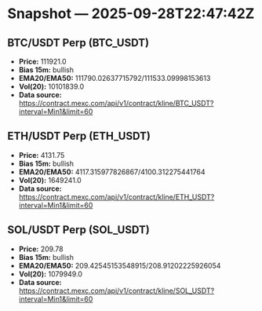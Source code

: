 # Snapshot — 2025-09-28T22:47:42Z

## BTC/USDT Perp (BTC_USDT)
- **Price:** 111921.0
- **Bias 15m:** bullish
- **EMA20/EMA50:** 111790.02637715792/111533.09998153613
- **Vol(20):** 10101839.0
- **Data source:** https://contract.mexc.com/api/v1/contract/kline/BTC_USDT?interval=Min1&limit=60

## ETH/USDT Perp (ETH_USDT)
- **Price:** 4131.75
- **Bias 15m:** bullish
- **EMA20/EMA50:** 4117.315977826867/4100.312275441764
- **Vol(20):** 1649241.0
- **Data source:** https://contract.mexc.com/api/v1/contract/kline/ETH_USDT?interval=Min1&limit=60

## SOL/USDT Perp (SOL_USDT)
- **Price:** 209.78
- **Bias 15m:** bullish
- **EMA20/EMA50:** 209.42545153548915/208.91202225926054
- **Vol(20):** 1079949.0
- **Data source:** https://contract.mexc.com/api/v1/contract/kline/SOL_USDT?interval=Min1&limit=60
